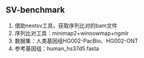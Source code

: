 ## SV-benchmark
1. 借助nextsv工具，获取序列比对的bam文件
2. 序列比对工具：minimap2+winnowmap+ngmlr
3. 数据集：人类基因组HG002-PacBio、HG002-ONT
4. 参考基因组：human_hs37d5.fasta
